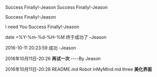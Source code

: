 Success Finally!-Jeason
Success Finally!-Jeason

 Success Finally!-Jeason

 I need You Success Finally!-Jeason

 date +%Y-%m-%d-%H-%M 终于成功了 -Jeason

 2016-10-11 20:23:59 成功 -Jeason

 2016年10月11日-20:26 **再试一次** ----By Jeason

 2016年10月11日-20:28 
	 README.md Robot inMyMind.md three **美化界面**
